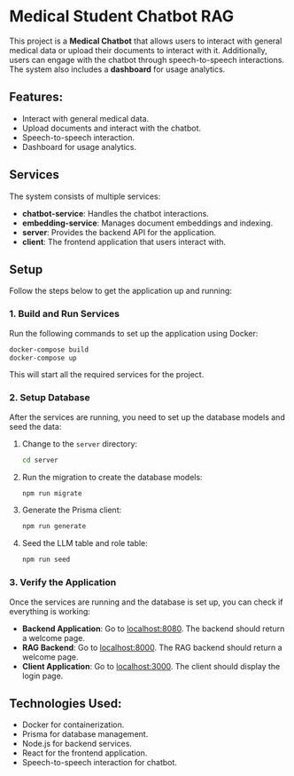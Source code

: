 # Medical Student Chatbot RAG

This project is a **Medical Chatbot** that allows users to interact with general medical data or upload their documents to interact with it. Additionally, users can engage with the chatbot through speech-to-speech interactions. The system also includes a **dashboard** for usage analytics.

## Features:

- Interact with general medical data.
- Upload documents and interact with the chatbot.
- Speech-to-speech interaction.
- Dashboard for usage analytics.

## Services

The system consists of multiple services:

- **chatbot-service**: Handles the chatbot interactions.
- **embedding-service**: Manages document embeddings and indexing.
- **server**: Provides the backend API for the application.
- **client**: The frontend application that users interact with.

## Setup

Follow the steps below to get the application up and running:

### 1. Build and Run Services

Run the following commands to set up the application using Docker:

```bash
docker-compose build
docker-compose up
```

This will start all the required services for the project.

### 2. Setup Database

After the services are running, you need to set up the database models and seed the data:

1. Change to the `server` directory:

   ```bash
   cd server
   ```
2. Run the migration to create the database models:

   ```bash
   npm run migrate
   ```
3. Generate the Prisma client:

   ```bash
   npm run generate
   ```
4. Seed the LLM table and role table:

   ```bash
   npm run seed
   ```

### 3. Verify the Application

Once the services are running and the database is set up, you can check if everything is working:

- **Backend Application**: Go to [localhost:8080](http://localhost:8080). The backend should return a welcome page.
- **RAG Backend**: Go to [localhost:8000](http://localhost:8000). The RAG backend should return a welcome page.
- **Client Application**: Go to [localhost:3000](http://localhost:3000). The client should display the login page.

## Technologies Used:

- Docker for containerization.
- Prisma for database management.
- Node.js for backend services.
- React for the frontend application.
- Speech-to-speech interaction for chatbot.
